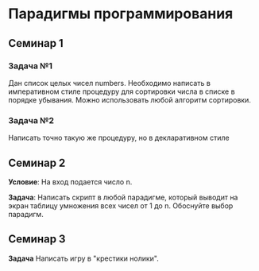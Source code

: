 # Парадигмы программирования

## Семинар 1

### Задача №1
Дан список целых чисел numbers. Необходимо написать в императивном стиле процедуру для
сортировки числа в списке в порядке убывания. Можно использовать любой алгоритм сортировки.

### Задача №2
Написать точно такую же процедуру, но в декларативном стиле

## Семинар 2

__Условие__:
На вход подается число n.

__Задача__: Написать скрипт в любой парадигме, который выводит на экран таблицу умножения всех чисел от 1 до n. Обоснуйте выбор парадигм.

## Семинар 3

__Задача__
Написать игру в "крестики нолики". 